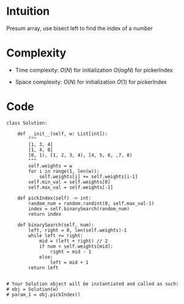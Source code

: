 # Intuition
Presum array, use bisect left to find the index of a number

# Complexity
- Time complexity:
    $O(N)$ for initialization
    $O(logN)$ for pickerIndex

- Space complexity:
    $O(N)$ for initialization
    $O(1)$ for pickerIndex

# Code
```python3 []
class Solution:

    def __init__(self, w: List[int]):
        """
        [1, 3, 4]
        [1, 4, 8]
        [0, 1), [1, 2, 3, 4), [4, 5, 6, ,7, 8)
        """
        self.weights = w
        for i in range(1, len(w)):
            self.weights[i] += self.weights[i-1]
        self.min_val = self.weights[0]
        self.max_val = self.weights[-1]

    def pickIndex(self) -> int:
        random_num = random.randint(0, self.max_val-1)
        index = self.binarySearch(random_num)
        return index
    
    def binarySearch(self, num):
        left, right = 0, len(self.weights)-1
        while left <= right:
            mid = (left + right) // 2
            if num < self.weights[mid]:
                right = mid - 1
            else:
                left = mid + 1
        return left


# Your Solution object will be instantiated and called as such:
# obj = Solution(w)
# param_1 = obj.pickIndex()
```